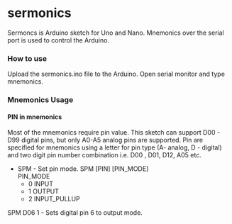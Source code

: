 # sermonics
Sermoncs is Arduino sketch for Uno and Nano. Mnemonics over the serial port is used to control the Arduino.

### How to use
Upload the sermonics.ino file to the Arduino. Open serial monitor and type mnemonics.

### Mnemonics Usage

#### PIN in mnemonics
Most of the mnemonics require pin value. This sketch can support D00 - D99 digital pins, but only A0-A5 analog pins are supported. Pin are specified for mnemonics using a letter for pin type (A- analog, D - digital) and two digit pin number combination 
i.e. D00 , D01, D12, A05 etc.


* SPM - Set pin mode.
   SPM [PIN] [PIN_MODE]   
    PIN_MODE   
     * 0  INPUT  
     * 1  OUTPUT   
     * 2  INPUT_PULLUP  

SPM D06 1 - Sets digital pin 6 to output mode. 

